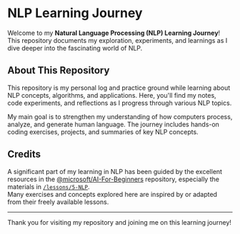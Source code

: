 # NLP Learning Journey

Welcome to my **Natural Language Processing (NLP) Learning Journey**!  
This repository documents my exploration, experiments, and learnings as I dive deeper into the fascinating world of NLP.

## About This Repository

This repository is my personal log and practice ground while learning about NLP concepts, algorithms, and applications. Here, you'll find my notes, code experiments, and reflections as I progress through various NLP topics.

My main goal is to strengthen my understanding of how computers process, analyze, and generate human language. The journey includes hands-on coding exercises, projects, and summaries of key NLP concepts.

## Credits

A significant part of my learning in NLP has been guided by the excellent resources in the [@microsoft/AI-For-Beginners](https://github.com/microsoft/AI-For-Beginners) repository, especially the materials in [`/lessons/5-NLP`](https://github.com/microsoft/AI-For-Beginners/tree/main/lessons/5-NLP).  
Many exercises and concepts explored here are inspired by or adapted from their freely available lessons.

---

Thank you for visiting my repository and joining me on this learning journey!

